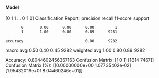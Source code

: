 #### Model
[0 1 1 ... 0 1 0]
Classification Report:
              precision    recall  f1-score   support

           0       0.00      0.00      0.00         1
           1       1.00      0.80      0.89      9281

    accuracy                           0.80      9282
   macro avg       0.50      0.40      0.45      9282
weighted avg       1.00      0.80      0.89      9282

Accuracy: 0.8044602456367163
Confusion Matrix:
[[   0    1]
 [1814 7467]]
Confusion Matrix (%):
[[0.00000000e+00 1.07735402e-02]
 [1.95432019e+01 8.04460246e+01]]
